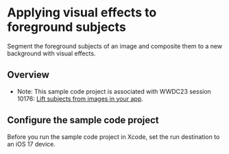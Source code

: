 # Applying visual effects to foreground subjects

Segment the foreground subjects of an image and composite them to a new background with visual effects.

## Overview

- Note: This sample code project is associated with WWDC23 session 10176: [Lift subjects from images in your app](https://developer.apple.com/wwdc23/10176/).

## Configure the sample code project

Before you run the sample code project in Xcode, set the run destination to an iOS 17 device.